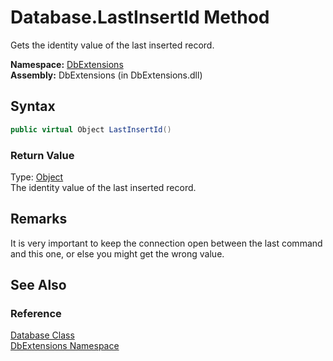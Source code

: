 Database.LastInsertId Method
============================
Gets the identity value of the last inserted record.

**Namespace:** [DbExtensions][1]  
**Assembly:** DbExtensions (in DbExtensions.dll)

Syntax
------

```csharp
public virtual Object LastInsertId()
```

### Return Value
Type: [Object][2]  
The identity value of the last inserted record.

Remarks
-------
 It is very important to keep the connection open between the last command and this one, or else you might get the wrong value. 

See Also
--------

### Reference
[Database Class][3]  
[DbExtensions Namespace][1]  

[1]: ../README.md
[2]: http://msdn.microsoft.com/en-us/library/e5kfa45b
[3]: README.md